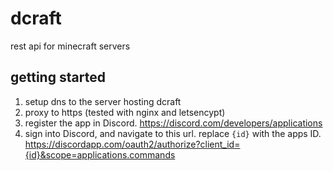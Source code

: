 # dcraft
rest api for minecraft servers


## getting started

1. setup dns to the server hosting dcraft
1. proxy to https (tested with nginx and letsencypt)
2. register the app in Discord. https://discord.com/developers/applications
3. sign into Discord, and navigate to this url. replace `{id}` with the apps ID. https://discordapp.com/oauth2/authorize?client_id={id}&scope=applications.commands
